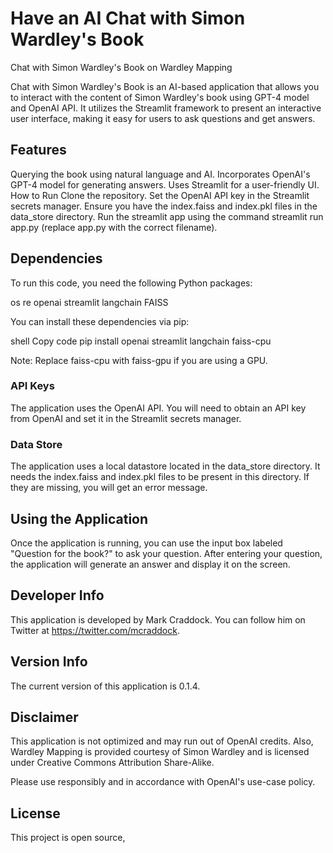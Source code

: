 # Have an AI Chat with Simon Wardley's Book
Chat with Simon Wardley's Book on Wardley Mapping

Chat with Simon Wardley's Book is an AI-based application that allows you to interact with the content of Simon Wardley's book using GPT-4 model and OpenAI API. It utilizes the Streamlit framework to present an interactive user interface, making it easy for users to ask questions and get answers.

## Features
Querying the book using natural language and AI.
Incorporates OpenAI's GPT-4 model for generating answers.
Uses Streamlit for a user-friendly UI.
How to Run
Clone the repository.
Set the OpenAI API key in the Streamlit secrets manager.
Ensure you have the index.faiss and index.pkl files in the data_store directory.
Run the streamlit app using the command streamlit run app.py (replace app.py with the correct filename).

## Dependencies
To run this code, you need the following Python packages:

os
re
openai
streamlit
langchain
FAISS

You can install these dependencies via pip:

shell
Copy code
pip install openai streamlit langchain faiss-cpu

Note: Replace faiss-cpu with faiss-gpu if you are using a GPU.

### API Keys
The application uses the OpenAI API. You will need to obtain an API key from OpenAI and set it in the Streamlit secrets manager.

### Data Store
The application uses a local datastore located in the data_store directory. It needs the index.faiss and index.pkl files to be present in this directory. If they are missing, you will get an error message.

## Using the Application
Once the application is running, you can use the input box labeled "Question for the book?" to ask your question. After entering your question, the application will generate an answer and display it on the screen.

## Developer Info
This application is developed by Mark Craddock. You can follow him on Twitter at https://twitter.com/mcraddock.

## Version Info
The current version of this application is 0.1.4.

## Disclaimer
This application is not optimized and may run out of OpenAI credits. Also, Wardley Mapping is provided courtesy of Simon Wardley and is licensed under Creative Commons Attribution Share-Alike.

Please use responsibly and in accordance with OpenAI's use-case policy.

## License
This project is open source, 
